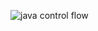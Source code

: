 ![java control  flow](https://github.com/user-attachments/assets/ac76fd8d-255e-4abc-8c77-74f415e8da55)
